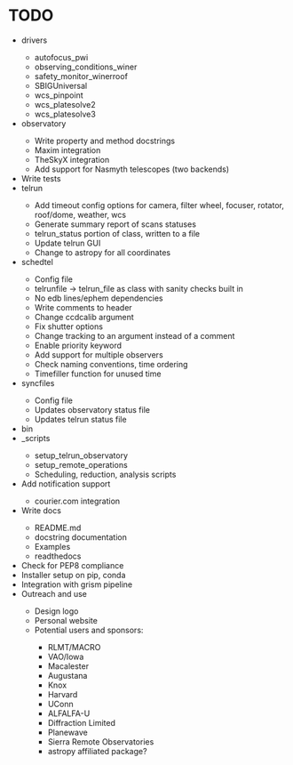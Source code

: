 # TODO
<ul>

<li>drivers</li>
    <ul>
    <li>autofocus_pwi</li>
    <li>observing_conditions_winer</li>
    <li>safety_monitor_winerroof</li>
    <li>SBIGUniversal</li>
    <li>wcs_pinpoint</li>
    <li>wcs_platesolve2</li>
    <li>wcs_platesolve3</li>
    </ul>

<li>observatory</li>
    <ul>
    <li>Write property and method docstrings</li>
    <li>Maxim integration</li>
    <li>TheSkyX integration</li>
    <li>Add support for Nasmyth telescopes (two backends)</li>
    </ul>

<li>Write tests</li>

<li>telrun</li>
    <ul>
    <li>Add timeout config options for camera, filter wheel, focuser, rotator, roof/dome, weather, wcs</li>
    <li>Generate summary report of scans statuses</li>
    <li>telrun_status portion of class, written to a file</li>
    <li>Update telrun GUI</li>
    <li>Change to astropy for all coordinates</li>
    </ul>

<li>schedtel</li>
    <ul>
    <li>Config file</li>
    <li>telrunfile -> telrun_file as class with sanity checks built in</li>
    <li>No edb lines/ephem dependencies</li>
    <li>Write comments to header</li>
    <li>Change ccdcalib argument</li>
    <li>Fix shutter options</li>
    <li>Change tracking to an argument instead of a comment</li>
    <li>Enable priority keyword</li>
    <li>Add support for multiple observers</li>
    <li>Check naming conventions, time ordering</li>
    <li>Timefiller function for unused time</li>
    </ul>

<li>syncfiles</li>
    <ul>
    <li>Config file</li>
    <li>Updates observatory status file</li>
    <li>Updates telrun status file</li>
    </ul>

<li>bin</li>

<li>_scripts</li>
    <ul>
    <li>setup_telrun_observatory</li>
    <li>setup_remote_operations</li>
    <li>Scheduling, reduction, analysis scripts</li>
    </ul>

<li>Add notification support</li>
    <ul>
    <li>courier.com integration</li>
    </ul>

<li>Write docs</li>
    <ul>
    <li>README.md</li>
    <li>docstring documentation</li>
    <li>Examples</li>
    <li>readthedocs</li>
    </ul>

<li>Check for PEP8 compliance</li>

<li>Installer setup on pip, conda</li>

<li>Integration with grism pipeline</li>

<li>Outreach and use</li>
    <ul>
    <li>Design logo</li>
    <li>Personal website</li>
    <li>Potential users and sponsors:</li>
        <ul>
        <li>RLMT/MACRO</li>
        <li>VAO/Iowa</li>
        <li>Macalester</li>
        <li>Augustana</li>
        <li>Knox</li>
        <li>Harvard</li>
        <li>UConn</li>
        <li>ALFALFA-U</li>
        <li>Diffraction Limited</li>
        <li>Planewave</li>
        <li>Sierra Remote Observatories</li>
        <li>astropy affiliated package?</li>
        </ul>
    </ul>

</ul>